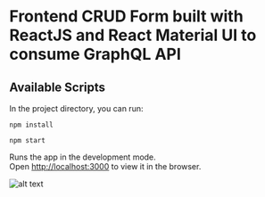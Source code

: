 # Frontend CRUD Form built with ReactJS and React Material UI to consume GraphQL API

## Available Scripts

In the project directory, you can run:

`npm install`

`npm start`

Runs the app in the development mode.\
Open [http://localhost:3000](http://localhost:3000) to view it in the browser.

![alt text](https://raw.githubusercontent.com/mrron313/react-graphql-express/master/Screenshot.png)


